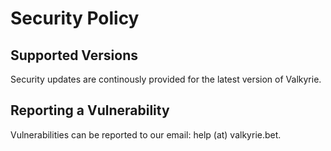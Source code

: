 # Security Policy

## Supported Versions

Security updates are continously provided for the latest version of Valkyrie.

## Reporting a Vulnerability

Vulnerabilities can be reported to our email: help (at) valkyrie.bet.
